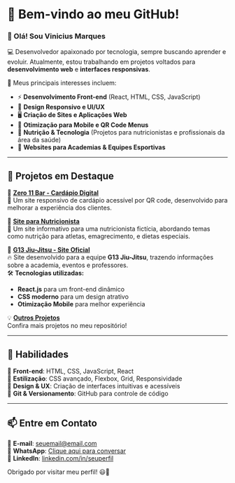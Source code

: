 # 🚀 Bem-vindo ao meu GitHub!  

### 👋 Olá! Sou Vinicius Marques  
💻 Desenvolvedor apaixonado por tecnologia, sempre buscando aprender e evoluir. Atualmente, estou trabalhando em projetos voltados para **desenvolvimento web** e **interfaces responsivas**.  

📌 Meus principais interesses incluem:  
- ⚡ **Desenvolvimento Front-end** (React, HTML, CSS, JavaScript)  
- 🎨 **Design Responsivo e UI/UX**  
- 🖥 **Criação de Sites e Aplicações Web**  
- 📱 **Otimização para Mobile e QR Code Menus**  
- 🍏 **Nutrição & Tecnologia** (Projetos para nutricionistas e profissionais da área da saúde)  
- 🥋 **Websites para Academias & Equipes Esportivas**  

---

## 📂 Projetos em Destaque  

🌟 **[Zero 11 Bar - Cardápio Digital](https://github.com/Vinecastro/cardapio.git)**  
📱 Um site responsivo de cardápio acessível por QR code, desenvolvido para melhorar a experiência dos clientes.  

🌿 **[Site para Nutricionista](https://github.com/Vinecastro/Nutrition.git)**  
🥗 Um site informativo para uma nutricionista fictícia, abordando temas como nutrição para atletas, emagrecimento, e dietas especiais.  

🥋 **[G13 Jiu-Jitsu - Site Oficial](https://github.com/Vinecastro/G13.git)**  
🔥 Site desenvolvido para a equipe **G13 Jiu-Jitsu**, trazendo informações sobre a academia, eventos e professores.  
🛠 **Tecnologias utilizadas:**  
- **React.js** para um front-end dinâmico  
- **CSS moderno** para um design atrativo  
- **Otimização Mobile** para melhor experiência  

💡 **[Outros Projetos](https://github.com/Vinecastro?tab=repositories)**  
Confira mais projetos no meu repositório!  

---

## 🚀 Habilidades  

🔹 **Front-end**: HTML, CSS, JavaScript, React  
🔹 **Estilização**: CSS avançado, Flexbox, Grid, Responsividade  
🔹 **Design & UX**: Criação de interfaces intuitivas e acessíveis  
🔹 **Git & Versionamento**: GitHub para controle de código  

---

## 📫 Entre em Contato  

📩 **E-mail**: seuemail@email.com  
💬 **WhatsApp**: [Clique aqui para conversar](https://wa.me/5511969419610)  
🔗 **LinkedIn**: [linkedin.com/in/seuperfil](https://www.linkedin.com/in/vinicius-marques-6a87a62a4/)  

Obrigado por visitar meu perfil! 😃🚀  
